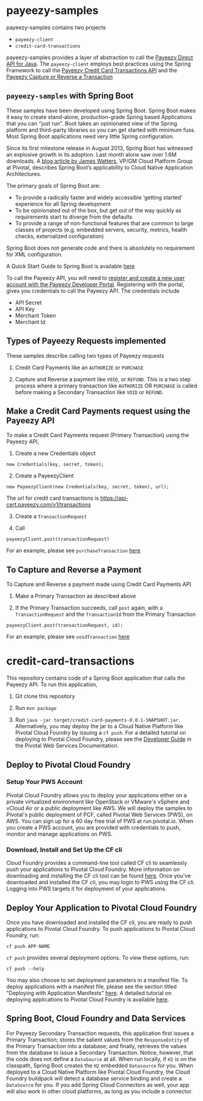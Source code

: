 # payeezy-samples
payeezy-samples contains two projects
* `payeezy-client`
* `credit-card-transactions`

payeezy-samples provides a layer of abstraction to call the [Payeezy Direct API for Java](https://github.com/payeezy/payeezy_direct_API/tree/master/payeezy_java). The `payeezy-client` employs best practices using the Spring Framework to call the [Payeezy Credit Card Transactions API](https://developer.payeezy.com/creditcardpayment/apis/post/transactions) and the [Payeezy Capture or Reverse a Transaction](https://developer.payeezy.com/capturereversepayment/apis/post/transactions/%7Bid%7D)  

## `payeezy-samples` with Spring Boot
These samples have been developed using Spring Boot. 
Spring Boot makes it easy to create stand-alone, production-grade Spring based Applications that you can "just run". Boot takes an opinionated view of the Spring platform and third-party libraries so you can get started with minimum fuss. Most Spring Boot applications need very little Spring configuration.

Since its first milestone release in August 2013, Spring Boot has witnessed an explosive growth in its adoption. Last month alone saw over 1.6M downloads. A [blog article by James Watters](http://blog.pivotal.io/pivotal-cloud-foundry/features/mapping-the-cloud-native-journey), VP/GM Cloud Platform Group at Pivotal, describes Spring Boot’s applicability to Cloud Native Application Architectures.

The primary goals of Spring Boot are:
* To provide a radically faster and widely accessible ‘getting started’ experience for all Spring development
* To be opinionated out of the box, but get out of the way quickly as requirements start to diverge from the defaults
* To provide a range of non-functional features that are common to large classes of projects (e.g. embedded servers, security, metrics, health checks, externalized configuration)

Spring Boot does not generate code and there is absolutely no requirement for XML configuration.

A Quick Start Guide to Spring Boot is available [here](http://projects.spring.io/spring-boot/)

To call the Payeezy API, you will need to [register and create a new user account with the Payeezy Developer Portal](https://developer.payeezy.com/user/register). Registering with the portal, gives you credentials to call the Payeezy API. The credentials include
* API Secret
* API Key
* Merchant Token
* Merchant Id

## Types of Payeezy Requests implemented
These samples describe calling two types of Payeezy requests

1. Credit Card Payments like an `AUTHORIZE` or `PURCHASE`

2. Capture and Reverse a payment like `VOID`, or `REFUND`. This is a two step process where a primary transaction like `AUTHORIZE` OR `PURCHASE` is called before making a Secondary Transaction like `VOID` or `REFUND`.

## Make a Credit Card Payments request using the Payeezy API
To make a Credit Card Payments request (Primary Transaction) using the Payeezy API, 

1. Create a new Credentials object 

`new Credentials(key, secret, token);`

2. Create a PayeezyClient 

`new PayeezyClient(new Credentials(key, secret, token), url);` 

The url for credit card transactions is https://api-cert.payeezy.com/v1/transactions

3. Create a `TransactionRequest`

4. Call 

`payeezyClient.post(transactionRequest)`

For an example, please see `purchaseTransaction` [here](https://github.com/nadkau-pivotal/payeezy-samples/blob/master/payeezy-client/src/test/java/io/pivotal/payeezy/PayeezyClientTests.java)

## To Capture and Reverse a Payment
To Capture and Reverse a payment made using Credit Card Payments API
1. Make a Primary Transaction as described above

2. If the Primary Transaction succeeds, call `post` again, with a `TransactionRequest` and the `TransactionId` from the Primary Transaction 

`payeezyClient.post(transactionRequest, id);`

For an example, please see `voidTransaction` [here](https://github.com/nadkau-pivotal/payeezy-samples/blob/master/payeezy-client/src/test/java/io/pivotal/payeezy/PayeezyClientTests.java)

# credit-card-transactions
This repository contains code of a Spring Boot application that calls the Payeezy API.
To run this application,

1. Git clone this repository

2. Run `mvn package`

3. Run `java -jar target/credit-card-payments-0.0.1-SNAPSHOT.jar`.
Alternatively, you may deploy the jar to a Cloud Native Platform like Pivotal Cloud Foundry by issuing a 
`cf push`. 
For a detailed tutorial on deploying to Pivotal Cloud Foundry, please see the [Developer Guide](http://docs.run.pivotal.io/devguide/deploy-apps/deploy-app.html) in the Pivotal Web Services Documentation.

## Deploy to Pivotal Cloud Foundry
### Setup Your PWS Account 
Pivotal Cloud Foundry allows you to deploy your applications either on a private virtualized environment like OpenStack or VMware's vSphere and vCloud Air or a public deployment like AWS. We will deploy the samples to Pivotal's public deployment of PCF, called Pivotal Web Services (PWS), on AWS. You can sign up for a 60 day free trial of PWS at run.pivotal.io. When you create a PWS account, you are provided with credentials to push, monitor and manage applications on PWS.

### Download, Install and Set Up the CF cli 
Cloud Foundry provides a command-line tool called CF cli to seamlessly push your applications to Pivotal Cloud Foundry. More information on downloading and installing the CF cli tool can be found [here](http://docs.run.pivotal.io/starting/#install-login). Once you've downloaded and installed the CF cli, you may login to PWS using the CF cli. Logging into PWS targets it for deployment of your applications.

## Deploy Your Application to Pivotal Cloud Foundry 
Once you have downloaded and installed the CF cli, you are ready to push applications to Pivotal Cloud Foundry. 
To push applications to Pivotal Cloud Foundry, run:

`cf push APP-NAME`

`cf push` provides several deployment options. To view these options, run:

`cf push --help`

You may also choose to set deployment parameters in a manifest file. To deploy applications with a manifest file, please see the section titled "Deploying with Application Manifests" [here](http://docs.run.pivotal.io/devguide/deploy-apps/manifest.html). A detailed tutorial on deploying applications to Pivotal Cloud Foundry is available [here](http://docs.run.pivotal.io/devguide/deploy-apps/deploy-app.html).

## Spring Boot, Cloud Foundry and Data Services
For Payeezy Secondary Transaction requests, this application first issues a Primary Transaction; stores the salient values from the `ResponseEntity` of the Primary Transaction into a database; and finally, retrieves the values from the database to issue a Secondary Transaction.
Notice, however, that the code does not define a `DataSource` at all. When run locally, if `H2` is on the classpath, Spring Boot creates the `H2` embedded `Datasource` for you.
When deployed to a Cloud Native Platform like Pivotal Cloud Foundry, the Cloud Foundry buildpack will detect a database service binding and create a `DataSource` for you. If you add Spring Cloud Connectors as well, your app will also work in other cloud platforms, as long as you include a connector.

